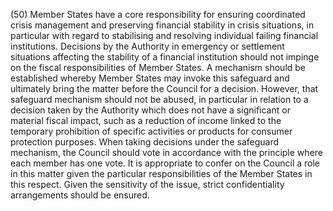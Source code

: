 (50) Member States have a core responsibility for ensuring coordinated crisis management and preserving financial stability in crisis situations, in particular with regard to stabilising and resolving individual failing financial institutions. Decisions by the Authority in emergency or settlement situations affecting the stability of a financial institution should not impinge on the fiscal responsibilities of Member States. A mechanism should be established whereby Member States may invoke this safeguard and ultimately bring the matter before the Council for a decision. However, that safeguard mechanism should not be abused, in particular in relation to a decision taken by the Authority which does not have a significant or material fiscal impact, such as a reduction of income linked to the temporary prohibition of specific activities or products for consumer protection purposes. When taking decisions under the safeguard mechanism, the Council should vote in accordance with the principle where each member has one vote. It is appropriate to confer on the Council a role in this matter given the particular responsibilities of the Member States in this respect. Given the sensitivity of the issue, strict confidentiality arrangements should be ensured.